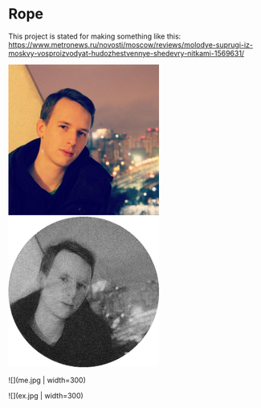 # Rope

This project is stated for making something like this: https://www.metronews.ru/novosti/moscow/reviews/molodye-suprugi-iz-moskvy-vosproizvodyat-hudozhestvennye-shedevry-nitkami-1569631/

<img src="me.jpg" width="300" height="300">

<img src="ex.jpg" width="300" height="300">

![](me.jpg | width=300)

![](ex.jpg | width=300)

